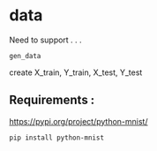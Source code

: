 # data

Need to support . . . 

    gen_data

create X\_train, Y\_train, X\_test, Y\_test

## Requirements :

https://pypi.org/project/python-mnist/

    pip install python-mnist




